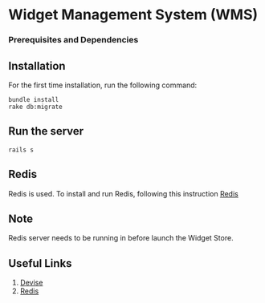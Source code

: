 Widget Management System (WMS)
========================

### Prerequisites and Dependencies

## Installation
For the first time installation, run the following command:
```
bundle install
rake db:migrate
```

## Run the server
```
rails s
```

## Redis
Redis is used. To install and run Redis, following this instruction [Redis](http://redis.io/download)

## Note
Redis server needs to be running in before launch the Widget Store.


## Useful  Links
1. [Devise](https://github.com/plataformatec/devise)
2. [Redis](http://redis.io/download)

